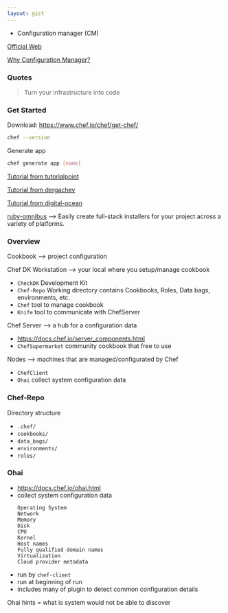 ```yaml
---
layout: gist
---
```


- Configuration manager (CM)

[Official Web](https://www.chef.io/)

[Why Configuration Manager?](https://www.upguard.com/articles/the-7-configuration-management-tools-you-need-to-know)

### Quotes

> Turn your infrastructure into code

### Get Started

Download: https://www.chef.io/chef/get-chef/
```sh
chef --version
```

Generate app
```sh
chef generate app [name]
```

[Tutorial from tutorialpoint](https://www.tutorialspoint.com/chef/index.htm)

[Tutorial from dergachev](https://gist.github.com/dergachev/3866825)

[Tutorial from digital-ocean](https://www.digitalocean.com/community/tutorials/configuration-management-101-writing-chef-recipes)

[ruby-omnibus](https://github.com/chef/omnibus) --> Easily create full-stack installers for your project across a variety of platforms.

### Overview

Cookbook --> project configuration

Chef DK Workstation --> your local where you setup/manage cookbook
- `CheckDK` Development Kit
- `Chef-Repo` Working directory contains Cookbooks, Roles, Data bags, environments, etc.
- `Chef` tool to manage cookbook
- `Knife` tool to communicate with ChefServer

Chef Server --> a hub for a configuration data
- https://docs.chef.io/server_components.html
- `ChefSupermarket` community cookbook that free to use

Nodes --> machines that are managed/configurated by Chef
- `ChefClient`
- `Ohai` collect system configuration data


### Chef-Repo

Directory structure
- `.chef/`
- `cookbooks/`
- `data_bags/`
- `environments/`
- `roles/`


### Ohai

- https://docs.chef.io/ohai.html
- collect system configuration data
  ```
  Operating System
  Network
  Memory
  Disk
  CPU
  Kernel
  Host names
  Fully qualified domain names
  Virtualization
  Cloud provider metadata
  ```
- run by `chef-client`
- run at beginning of run
- includes many of plugin to detect common configuration details


Ohai hints = what is system would not be able to discover
